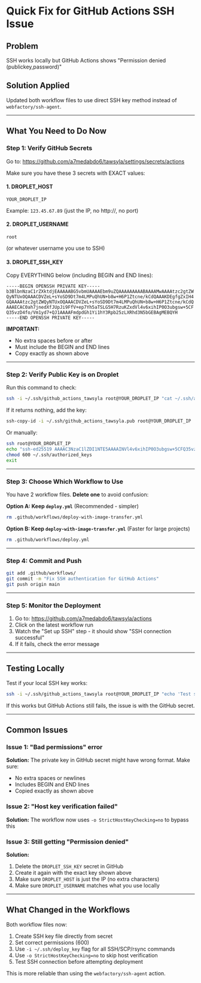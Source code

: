 # Quick Fix for GitHub Actions SSH Issue

## Problem
SSH works locally but GitHub Actions shows "Permission denied (publickey,password)"

## Solution Applied
Updated both workflow files to use direct SSH key method instead of `webfactory/ssh-agent`.

---

## What You Need to Do Now

### Step 1: Verify GitHub Secrets

Go to: https://github.com/a7medabdo6/tawsyla/settings/secrets/actions

Make sure you have these 3 secrets with EXACT values:

#### 1. DROPLET_HOST
```
YOUR_DROPLET_IP
```
Example: `123.45.67.89` (just the IP, no http://, no port)

#### 2. DROPLET_USERNAME
```
root
```
(or whatever username you use to SSH)

#### 3. DROPLET_SSH_KEY
Copy EVERYTHING below (including BEGIN and END lines):
```
-----BEGIN OPENSSH PRIVATE KEY-----
b3BlbnNzaC1rZXktdjEAAAAABG5vbmUAAAAEbm9uZQAAAAAAAAABAAAAMwAAAAtzc2gtZW
QyNTUxOQAAACDVZeL+sYoSD9Dt7m4LMPuQhUN+b8w+H6P1Ztcne/kCdQAAAKDEgfgZxIH4
GQAAAAtzc2gtZWQyNTUxOQAAACDVZeL+sYoSD9Dt7m4LMPuQhUN+b8w+H6P1Ztcne/kCdQ
AAAECAC0ah7jnedXfJUpJi9FfV+ep7Yh5aTSLG5H7RzuKZxdVl4v6xihIP0O3ubgsw+5CF
Q35vzD4fo/Vm1yd7+QJ1AAAAFmdpdGh1Yi1hY3Rpb25zLXRhd3N5bGEBAgMEBQYH
-----END OPENSSH PRIVATE KEY-----
```

**IMPORTANT:** 
- No extra spaces before or after
- Must include the BEGIN and END lines
- Copy exactly as shown above

---

### Step 2: Verify Public Key is on Droplet

Run this command to check:
```bash
ssh -i ~/.ssh/github_actions_tawsyla root@YOUR_DROPLET_IP "cat ~/.ssh/authorized_keys | grep github-actions-tawsyla"
```

If it returns nothing, add the key:
```bash
ssh-copy-id -i ~/.ssh/github_actions_tawsyla.pub root@YOUR_DROPLET_IP
```

Or manually:
```bash
ssh root@YOUR_DROPLET_IP
echo "ssh-ed25519 AAAAC3NzaC1lZDI1NTE5AAAAINVl4v6xihIP0O3ubgsw+5CFQ35vzD4fo/Vm1yd7+QJ1 github-actions-tawsyla" >> ~/.ssh/authorized_keys
chmod 600 ~/.ssh/authorized_keys
exit
```

---

### Step 3: Choose Which Workflow to Use

You have 2 workflow files. **Delete one** to avoid confusion:

**Option A: Keep `deploy.yml`** (Recommended - simpler)
```bash
rm .github/workflows/deploy-with-image-transfer.yml
```

**Option B: Keep `deploy-with-image-transfer.yml`** (Faster for large projects)
```bash
rm .github/workflows/deploy.yml
```

---

### Step 4: Commit and Push

```bash
git add .github/workflows/
git commit -m "Fix SSH authentication for GitHub Actions"
git push origin main
```

---

### Step 5: Monitor the Deployment

1. Go to: https://github.com/a7medabdo6/tawsyla/actions
2. Click on the latest workflow run
3. Watch the "Set up SSH" step - it should show "SSH connection successful"
4. If it fails, check the error message

---

## Testing Locally

Test if your local SSH key works:
```bash
ssh -i ~/.ssh/github_actions_tawsyla root@YOUR_DROPLET_IP "echo 'Test successful'"
```

If this works but GitHub Actions still fails, the issue is with the GitHub secret.

---

## Common Issues

### Issue 1: "Bad permissions" error
**Solution:** The private key in GitHub secret might have wrong format. Make sure:
- No extra spaces or newlines
- Includes BEGIN and END lines
- Copied exactly as shown above

### Issue 2: "Host key verification failed"
**Solution:** The workflow now uses `-o StrictHostKeyChecking=no` to bypass this

### Issue 3: Still getting "Permission denied"
**Solution:** 
1. Delete the `DROPLET_SSH_KEY` secret in GitHub
2. Create it again with the exact key shown above
3. Make sure `DROPLET_HOST` is just the IP (no extra characters)
4. Make sure `DROPLET_USERNAME` matches what you use locally

---

## What Changed in the Workflows

Both workflow files now:
1. Create SSH key file directly from secret
2. Set correct permissions (600)
3. Use `-i ~/.ssh/deploy_key` flag for all SSH/SCP/rsync commands
4. Use `-o StrictHostKeyChecking=no` to skip host verification
5. Test SSH connection before attempting deployment

This is more reliable than using the `webfactory/ssh-agent` action.
